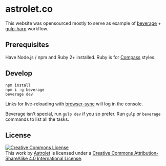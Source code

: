 # astrolet.co

This website was opensourced mostly to serve as example of [beverage](https://github.com/gulpsome/beverage) + [gulp-harp](https://github.com/gulpsome/gulp-harp) workflow.

## Prerequisites

Have Node.js / npm and Ruby 2+ installed.  Ruby is for [Compass](http://compass-style.org) styles.

## Develop

```shell
npm install
npm i -g beverage
beverage dev
```

Links for live-reloading with [browser-sync](https://www.browsersync.io) will log in the console.

Beverage isn't special, run `gulp dev` if you so prefer.
Run `gulp` or `beverage` commands to list all the tasks.

## License

<a rel="license" href="http://creativecommons.org/licenses/by-sa/4.0/"><img alt="Creative Commons License" style="border-width:0" src="https://i.creativecommons.org/l/by-sa/4.0/88x31.png" /></a><br />This work by <a xmlns:cc="http://creativecommons.org/ns#" href="http://astrolet.net" property="cc:attributionName" rel="cc:attributionURL">Astrolet</a> is licensed under a <a rel="license" href="http://creativecommons.org/licenses/by-sa/4.0/">Creative Commons Attribution-ShareAlike 4.0 International License</a>.
